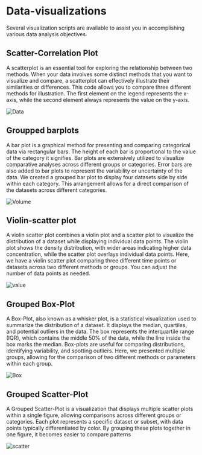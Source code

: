 # Data-visualizations
Several visualization scripts are available to assist you in accomplishing various data analysis objectives.

## Scatter-Correlation Plot
A scatterplot is an essential tool for exploring the relationship between two methods. When your data involves some distinct methods that you want to visualize and compare, a scatterplot can effectively illustrate their similarities or differences. This code allows you to compare three different methods for illustration. The first element on the legend represents the x-axis, while the second element always represents the value on the y-axis.

![Data](https://github.com/user-attachments/assets/7243e195-e2de-4312-aee0-d61a7ac9e3f0)

## Groupped barplots
A bar plot is a graphical method for presenting and comparing categorical data via rectangular bars. The height of each bar is proportional to the value of the category it signifies. Bar plots are extensively utilized to visualize comparative analyses across different groups or categories. Error bars are also added to bar plots to represent the variability or uncertainty of the data. We created a grouped bar plot to display four datasets side by side within each category. This arrangement allows for a direct comparison of the datasets across different categories.

![Volume](https://github.com/user-attachments/assets/34f36814-93ba-48a0-860f-f2d0bdbd3d46)

## Violin-scatter plot
A violin scatter plot combines a violin plot and a scatter plot to visualize the distribution of a dataset while displaying individual data points. The violin plot shows the density distribution, with wider areas indicating higher data concentration, while the scatter plot overlays individual data points. Here, we have a violin scatter plot comparing three different time points or datasets across two different methods or groups. You can adjust the number of data points as needed.

![value](https://github.com/user-attachments/assets/25df1135-d282-4736-aa46-fbe12f2109b9)

## Grouped Box-Plot
A Box-Plot, also known as a whisker plot, is a statistical visualization used to summarize the distribution of a dataset. It displays the median, quartiles, and potential outliers in the data. The box represents the interquartile range (IQR), which contains the middle 50% of the data, while the line inside the box marks the median. Box-plots are useful for comparing distributions, identifying variability, and spotting outliers. Here, we presented multiple groups, allowing for the comparison of two different methods or parameters within each group.

![Box](https://github.com/user-attachments/assets/305b473b-2b63-47d0-8dee-8bf3fe231611)

## Grouped Scatter-Plot
A Grouped Scatter-Plot is a visualization that displays multiple scatter plots within a single figure, allowing comparisons across different groups or categories. Each plot represents a specific dataset or subset, with data points typically differentiated by color. By grouping these plots together in one figure, it becomes easier to compare patterns

![scatter](https://github.com/user-attachments/assets/c52a590b-cdeb-41b7-ad48-06e6f4a93095)
